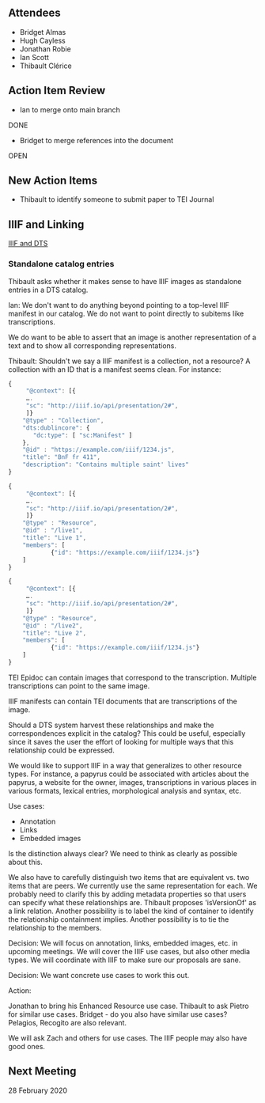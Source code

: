## Attendees
* Bridget Almas
* Hugh Cayless
* Jonathan Robie
* Ian Scott
* Thibault Clérice

## Action Item Review

* Ian to merge onto main branch

DONE

* Bridget to merge references into the document

OPEN

## New Action Items

* Thibault to identify someone to submit paper to TEI Journal

## IIIF and Linking

[IIIF and DTS](https://github.com/distributed-text-services/meeting-notes/blob/master/notes/2020-01-31.md)

### Standalone catalog entries

Thibault asks whether it makes sense to have IIIF images as standalone entries in a DTS catalog.

Ian: We don't want to do anything beyond pointing to a top-level IIIF manifest in our catalog.  We do not want to point directly to subitems like transcriptions.

We do want to be able to assert that an image is another representation of a text and to show all corresponding representations.

Thibault: Shouldn't we say a IIIF manifest is a collection, not a resource?  A collection with an ID that is a manifest seems clean.  For instance:

```javascript
{
     "@context": [{
     ….
     "sc": "http://iiif.io/api/presentation/2#",
     ]}
    "@type" : "Collection",
    "dts:dublincore": {
       "dc:type": [ "sc:Manifest" ]
    },
    "@id" : "https://example.com/iiif/1234.js",
    "title": "BnF fr 411",
    "description": "Contains multiple saint' lives"
}
```

```javascript
{
     "@context": [{
     ….
     "sc": "http://iiif.io/api/presentation/2#",
     ]}
    "@type" : "Resource",
    "@id" : "/live1",
    "title": "Live 1",
    "members": [
            {"id": "https://example.com/iiif/1234.js"}
    ]
}
```

```javascript
{
     "@context": [{
     ….
     "sc": "http://iiif.io/api/presentation/2#",
     ]}
    "@type" : "Resource",
    "@id" : "/live2",
    "title": "Live 2",
    "members": [
            {"id": "https://example.com/iiif/1234.js"}
    ]
}
```

TEI Epidoc can contain images that correspond to the transcription.  Multiple transcriptions can point to the same image.

IIIF manifests can contain TEI documents that are transcriptions of the image.

Should a DTS system harvest these relationships and make the correspondences explicit in the catalog?  This could be useful, especially since it saves the user the effort of looking for multiple ways that this relationship could be expressed.

We would like to support IIIF in a way that generalizes to other resource types. For instance, a papyrus could be associated with articles about the papyrus, a website for the owner, images, transcriptions in various places in various formats, lexical entries, morphological analysis and syntax, etc.

Use cases:

- Annotation
- Links
- Embedded images

Is the distinction always clear?  We need to think as clearly as possible about this.

We also have to carefully distinguish two items that are equivalent vs. two items that are peers.  We currently use the same representation for each. We probably need to clarify this by adding metadata properties so that users can specify what these relationships are.  Thibault proposes 'isVersionOf' as a link relation.  Another possibility is to label the kind of container to identify the relationship containment implies.  Another possibility is to tie the relationship to the members.

Decision: We will focus on annotation, links, embedded images, etc. in upcoming meetings.  We will cover the IIIF use cases, but also other media types.  We will coordinate with IIIF to make sure our proposals are sane.

Decision: We want concrete use cases to work this out.

Action:

Jonathan to bring his Enhanced Resource use case.
Thibault to ask Pietro for similar use cases.
Bridget - do you also have similar use cases?
Pelagios, Recogito are also relevant.

We will ask Zach and others for use cases. The IIIF people may also have good ones.

## Next Meeting

28 February 2020
